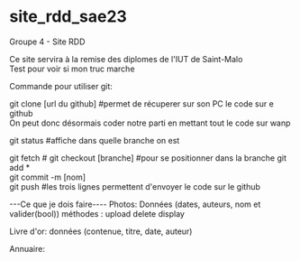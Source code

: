 # site_rdd_sae23
Groupe 4 - Site RDD 

Ce site servira à la remise des diplomes de l'IUT de Saint-Malo  
Test pour voir si mon truc marche

Commande pour utiliser git:

git clone [url du github]  #permet de récuperer sur son PC le code sur e github  
On peut donc désormais coder notre parti en mettant tout le code sur wanp

git status  #affiche dans quelle branche on est


git fetch  #
git checkout [branche]  #pour se positionner dans la branche
git add *  
git commit -m [nom]  
git push  #les trois lignes permettent d'envoyer le code sur le github  


---Ce que je dois faire----
Photos:
        Données (dates, auteurs, nom et valider(bool))
        méthodes : upload
                   delete
                   display

Livre d'or:
           données (contenue, titre, date, auteur)

Annuaire: